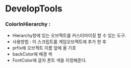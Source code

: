 # DevelopTools

### ColorInHierarchy :
 - Hierarchy창에 있는 오브젝트를 커스터마이징 할 수 있는 도구.
 - 사용방법 : 이 스크립트를 게임오브젝트에 추가 한 후
 -  prfix에 오브젝트 이름 앞에 올 기호
 -  backColor에 배경 색
 -  FontColor에 글자 폰트 색을 지정해준다.
          
